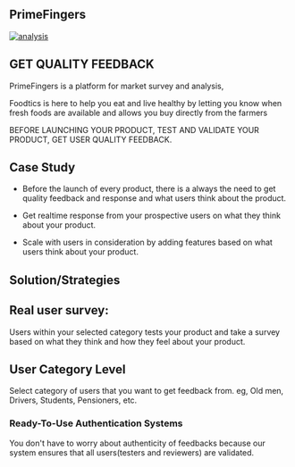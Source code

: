 ## PrimeFingers

[![analysis](https://img.shields.io/badge/analysis%20survey-blue.svg?style=flat-square&colorB=007bff)](https://primefingers.tech/)

## GET QUALITY FEEDBACK

PrimeFingers is a platform for market survey and analysis,

Foodtics is here to help you eat and live healthy by letting you know when fresh foods are available and allows you buy directly from the farmers

BEFORE LAUNCHING YOUR PRODUCT, TEST AND VALIDATE YOUR PRODUCT, GET USER QUALITY FEEDBACK.

## Case Study

- Before the launch of every product, there is a always the need to get quality feedback and response and what users think about the product.

- Get realtime response from your prospective users on what they think about your product.

- Scale with users in consideration by adding features based on what users think about your product.

## Solution/Strategies

## Real user survey:

Users within your selected category tests your product and take a survey based on what they think and how they feel about your product.

## User Category Level

Select category of users that you want to get feedback from. eg, Old men, Drivers, Students, Pensioners, etc.

### Ready-To-Use Authentication Systems

You don't have to worry about authenticity of feedbacks because our system ensures that all users(testers and reviewers) are validated.
